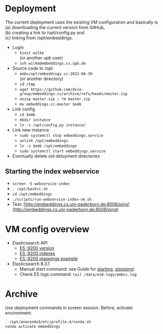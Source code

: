 # Deployment

The current deployment uses the existing VM configuration and basically is  
(a) downloading the current version from GitHub,  
(b) creating a link to /opt/config.py and  
(c) linking from /opt/embeddings.

- Login
    - `kinit wilke`  
      (or another upb user)
    - `ssh wilke@embeddings.cs.upb.de`
- Source code to /opt
    - `emb=/opt/embeddings.cc-2022-06-30`  
      (or another directory)
    - `cd /tmp`
    - `wget https://github.com/dice-group/embeddings.cc/archive/refs/heads/master.zip`
    - `unzip master.zip ; rm master.zip`
    - `mv embeddings.cc-master $emb`
- Link config
    - `cd $emb`
    - `mkdir instance`
    - `ln -s /opt/config.py instance/`
- Link new instance
    - `sudo systemctl stop embeddings.service`
    - `unlink /opt/embeddings`
    - `ln -s $emb /opt/embeddings`
    - `sudo systemctl start embeddings.service`
- Eventually delete old deloyment directories


## Starting the index webservice

- `screen -S webservice-index`
- `. /opt/bashrc.sh`
- `cd /opt/embeddings`
- `./scripts/run-webservice-index-vm.sh`
- Test: [http://embeddings.cs.uni-paderborn.de:8008/ping](http://embeddings.cs.uni-paderborn.de:8008/ping)


# VM config overview

- Elasticsearch API
    - [ES :9200 version](https://embeddings.cs.upb.de:9200/)
    - [ES :9200 indexes](https://embeddings.cs.upb.de:9200/_cat/indices)
    - [ES :9200 mappings example](https://embeddings.cs.upb.de:9200/dbpedia_en_fr_15k_procrustes/_mapping)
- Elasticsearch 8.3.1
    - Manual start command: see Guide for [starting](https://www.elastic.co/guide/en/elasticsearch/reference/8.3/starting-elasticsearch.html), [stopping](https://www.elastic.co/guide/en/elasticsearch/reference/8.3/stopping-elasticsearch.html))
    - Check ES logs command: `tail /data/es8-logs/embcc.log`

# Archive

Use deployment commands in screen session.
Before, activate environment:

```bash
. /opt/anaconda3/etc/profile.d/conda.sh
conda activate embeddings
